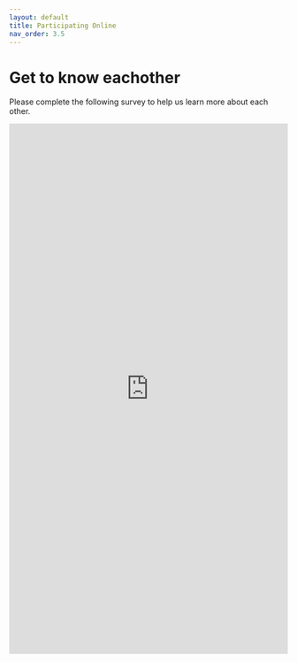 ```yaml
---
layout: default
title: Participating Online
nav_order: 3.5
---
```

# Get to know eachother
Please complete the following survey to help us learn more about each other. 

<iframe width="640px" height= "960px" src= "https://forms.office.com/Pages/ResponsePage.aspx?id=w3rKC7b8_U6J623pdgPPIV4uFkjAW6tPvCST6XTNo55URVBVNVhaWjhXMTNQNUw0WVlSTk5NTzNETS4u&embed=true" frameborder= "0" marginwidth= "0" marginheight= "0" style= "border: none; max-width:100%; max-height:100vh" allowfullscreen webkitallowfullscreen mozallowfullscreen msallowfullscreen> </iframe>